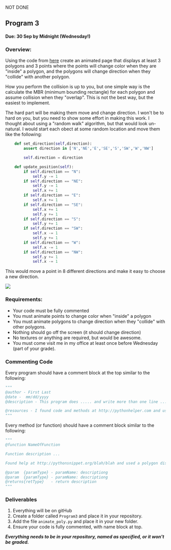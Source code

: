 NOT DONE
## Program 3
#### Due: 30 Sep by Midnight (Wednesday!)

### Overview:

Using the code from [here](https://github.com/rugbyprof/4553-Spatial-DS/blob/master/geo.py) create an animated page that displays at least 3 polygons and 3 points where the points will change color when they are "inside" a polygon, and the polygons will change direction when they "collide" with another polygon. 

How you perform the collision is up to you, but one simple way is the calculate the MBR (minimum bounding rectangle) for each polygon and assume collision when they "overlap". This is not the best way, but the easiest to implement. 

The hard part will be making them move and change direction. I won't be to hard on you, but you need to show some effort in making this work. I thought about using a "random walk" algorithm, but that would look un-natural. I would start each obect at some random location and move them like the following:

```python
    def set_direction(self,direction):
        assert direction in ['N','NE','E','SE','S','SW','W','NW']

        self.direction = direction

    def update_position(self):
        if self.direction == "N":
            self.y -= 1
        if self.direction == "NE":
            self.y -= 1
            self.x += 1
        if self.direction == "E":
            self.x += 1
        if self.direction == "SE":
            self.x += 1
            self.y += 1
        if self.direction == "S":
            self.y += 1
        if self.direction == "SW":
            self.x -= 1
            self.y += 1
        if self.direction == "W":
            self.x -= 1
        if self.direction == "NW":
            self.y += 1
            self.x -= 1
```

This would move a point in 8 different directions and make it easy to choose a new direction. 

![](http://wfkb-geography.weebly.com/uploads/2/3/9/1/23919616/8543328_orig.gif)

### Requirements:

- Your code must be fully commented
- You must animate points to change color when "inside" a polygon
- You must animate polygons to change direction when they "collide" with other polygons.
- Nothing should go off the screen (it should change direction)
- No textures or anything are required, but would be awesome.
- You must come visit me in my office at least once before Wednesday (part of your grade).

### Commenting Code
Every program should have a comment block at the top similar to the following:

```python
"""
@author - First Last
@date -  mm/dd/yyyy
@description - This program does ..... and write more than one line ..... 

@resources - I found code and methods at http://pythonhelper.com and used some polygon code.
"""
```

Every method (or function) should have a comment block similar to the following:

```python
"""
@function NameOfFunction 

Function description ...

Found help at http://pythonsnippet.org/blah/blah and used a polygon distance function

@param  {paramType} - paramName: descriptiong
@param  {paramType} - paramName: descriptiong
@returns{retType}   - return description
"""
```

### Deliverables

1. Everything will be on gitHub
1. Create a folder called `Program3` and place it in your repository.
2. Add the file `animate_poly.py` and place it in your new folder.
3. Ensure your code is fully commented, with name block at top.


***Everything needs to be in your repository, named as specified, or it won't be graded.***



